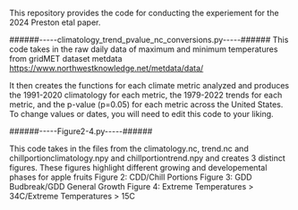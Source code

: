 This repository provides the code for conducting the experiement for the 2024 Preston etal paper. 


######-----climatology_trend_pvalue_nc_conversions.py-----######
This code takes in the raw daily data of maximum and minimum temperatures from gridMET dataset metdata https://www.northwestknowledge.net/metdata/data/

It then creates the functions for each climate metric analyzed and produces the 1991-2020 climatology for each metric, the 1979-2022 trends for each metric, and the p-value (p=0.05) for each metric across the United States. 
To change values or dates, you will need to edit this code to your liking.

######-----Figure2-4.py-----######

This code takes in the files from the climatology.nc, trend.nc and chillportionclimatology.npy and chillportiontrend.npy and creates 3 distinct figures. These figures highlight different growing and developemental phases for apple fruits
Figure 2: CDD/Chill Portions
Figure 3: GDD Budbreak/GDD General Growth
Figure 4: Extreme Temperatures > 34C/Extreme Temperatures > 15C


